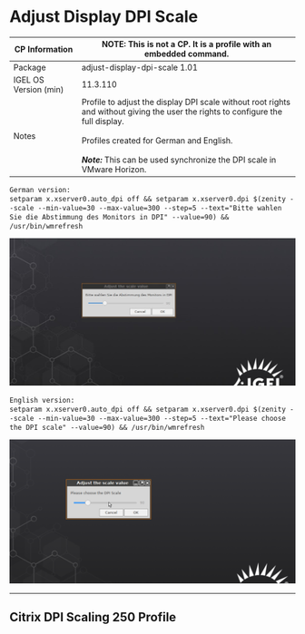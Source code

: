 # Adjust Display DPI Scale

|  CP Information | **NOTE:** This is not a CP. It is a profile with an embedded command.            |
|--------------------|------------|
| Package | adjust-display-dpi-scale 1.01 |
| IGEL OS Version (min) | 11.3.110 |
| Notes | Profile to adjust the display DPI scale without root rights and without giving the user the rights to configure the full display. <br /><br /> Profiles created for German and English. <br /><br /> ***Note:*** This can be used synchronize the DPI scale in VMware Horizon. |

```{german version}
German version:
setparam x.xserver0.auto_dpi off && setparam x.xserver0.dpi $(zenity --scale --min-value=30 --max-value=300 --step=5 --text="Bitte wahlen Sie die Abstimmung des Monitors in DPI" --value=90) && /usr/bin/wmrefresh
  ```
![German Version](DPI_scale_deutsch.jpg)

```{english version}
English version:
setparam x.xserver0.auto_dpi off && setparam x.xserver0.dpi $(zenity --scale --min-value=30 --max-value=300 --step=5 --text="Please choose the DPI scale" --value=90) && /usr/bin/wmrefresh
  ```
![English Version](DPI_scale_english.png)

-----

## Citrix DPI Scaling 250 Profile
